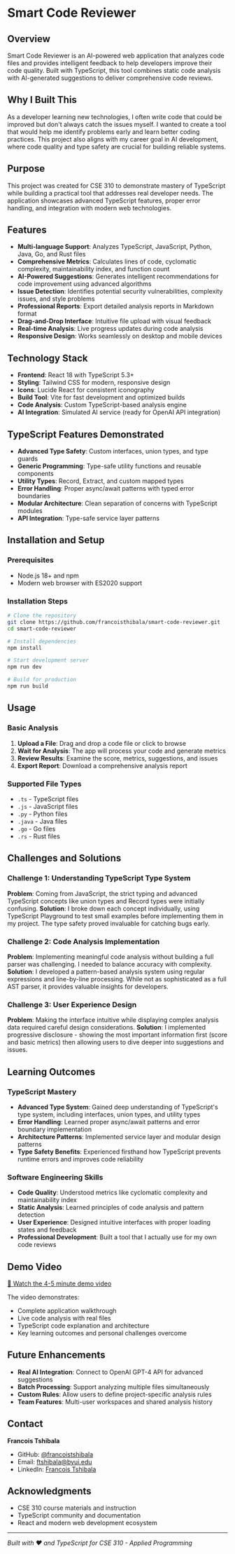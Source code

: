 # Smart Code Reviewer

## Overview
Smart Code Reviewer is an AI-powered web application that analyzes code files and provides intelligent feedback to help developers improve their code quality. Built with TypeScript, this tool combines static code analysis with AI-generated suggestions to deliver comprehensive code reviews.

## Why I Built This
As a developer learning new technologies, I often write code that could be improved but don't always catch the issues myself. I wanted to create a tool that would help me identify problems early and learn better coding practices. This project also aligns with my career goal in AI development, where code quality and type safety are crucial for building reliable systems.

## Purpose
This project was created for CSE 310 to demonstrate mastery of TypeScript while building a practical tool that addresses real developer needs. The application showcases advanced TypeScript features, proper error handling, and integration with modern web technologies.

## Features
- **Multi-language Support**: Analyzes TypeScript, JavaScript, Python, Java, Go, and Rust files
- **Comprehensive Metrics**: Calculates lines of code, cyclomatic complexity, maintainability index, and function count
- **AI-Powered Suggestions**: Generates intelligent recommendations for code improvement using advanced algorithms
- **Issue Detection**: Identifies potential security vulnerabilities, complexity issues, and style problems
- **Professional Reports**: Export detailed analysis reports in Markdown format
- **Drag-and-Drop Interface**: Intuitive file upload with visual feedback
- **Real-time Analysis**: Live progress updates during code analysis
- **Responsive Design**: Works seamlessly on desktop and mobile devices

## Technology Stack
- **Frontend**: React 18 with TypeScript 5.3+
- **Styling**: Tailwind CSS for modern, responsive design
- **Icons**: Lucide React for consistent iconography
- **Build Tool**: Vite for fast development and optimized builds
- **Code Analysis**: Custom TypeScript-based analysis engine
- **AI Integration**: Simulated AI service (ready for OpenAI API integration)

## TypeScript Features Demonstrated
- **Advanced Type Safety**: Custom interfaces, union types, and type guards
- **Generic Programming**: Type-safe utility functions and reusable components
- **Utility Types**: Record, Extract, and custom mapped types
- **Error Handling**: Proper async/await patterns with typed error boundaries
- **Modular Architecture**: Clean separation of concerns with TypeScript modules
- **API Integration**: Type-safe service layer patterns

## Installation and Setup

### Prerequisites
- Node.js 18+ and npm
- Modern web browser with ES2020 support

### Installation Steps
```bash
# Clone the repository
git clone https://github.com/francoisthibala/smart-code-reviewer.git
cd smart-code-reviewer

# Install dependencies
npm install

# Start development server
npm run dev

# Build for production
npm run build
```

## Usage

### Basic Analysis
1. **Upload a File**: Drag and drop a code file or click to browse
2. **Wait for Analysis**: The app will process your code and generate metrics
3. **Review Results**: Examine the score, metrics, suggestions, and issues
4. **Export Report**: Download a comprehensive analysis report

### Supported File Types
- `.ts` - TypeScript files
- `.js` - JavaScript files  
- `.py` - Python files
- `.java` - Java files
- `.go` - Go files
- `.rs` - Rust files

## Challenges and Solutions

### Challenge 1: Understanding TypeScript Type System
**Problem**: Coming from JavaScript, the strict typing and advanced TypeScript concepts like union types and Record types were initially confusing.
**Solution**: I broke down each concept individually, using TypeScript Playground to test small examples before implementing them in my project. The type safety proved invaluable for catching bugs early.

### Challenge 2: Code Analysis Implementation
**Problem**: Implementing meaningful code analysis without building a full parser was challenging. I needed to balance accuracy with complexity.
**Solution**: I developed a pattern-based analysis system using regular expressions and line-by-line processing. While not as sophisticated as a full AST parser, it provides valuable insights for developers.

### Challenge 3: User Experience Design
**Problem**: Making the interface intuitive while displaying complex analysis data required careful design considerations.
**Solution**: I implemented progressive disclosure - showing the most important information first (score and basic metrics) then allowing users to dive deeper into suggestions and issues.

## Learning Outcomes

### TypeScript Mastery
- **Advanced Type System**: Gained deep understanding of TypeScript's type system, including interfaces, union types, and utility types
- **Error Handling**: Learned proper async/await patterns and error boundary implementation
- **Architecture Patterns**: Implemented service layer and modular design patterns
- **Type Safety Benefits**: Experienced firsthand how TypeScript prevents runtime errors and improves code reliability

### Software Engineering Skills
- **Code Quality**: Understood metrics like cyclomatic complexity and maintainability index
- **Static Analysis**: Learned principles of code analysis and pattern detection
- **User Experience**: Designed intuitive interfaces with proper loading states and feedback
- **Professional Development**: Built a tool that I actually use for my own code reviews

## Demo Video
[🎥 Watch the 4-5 minute demo video](https://youtu.be/KD7koB-YOxw)

The video demonstrates:
- Complete application walkthrough
- Live code analysis with real files
- TypeScript code explanation and architecture
- Key learning outcomes and personal challenges overcome

## Future Enhancements
- **Real AI Integration**: Connect to OpenAI GPT-4 API for advanced suggestions
- **Batch Processing**: Support analyzing multiple files simultaneously
- **Custom Rules**: Allow users to define project-specific analysis rules
- **Team Features**: Multi-user workspaces and shared analysis history

## Contact
**Francois Tshibala**
- GitHub: [@francoistshibala](https://github.com/francoisthibala)
- Email: ftshibala@byui.edu
- LinkedIn: [Francois Tshibala](https://linkedin.com/in/francois-tshibala)

## Acknowledgments
- CSE 310 course materials and instruction
- TypeScript community and documentation
- React and modern web development ecosystem

---

*Built with ❤️ and TypeScript for CSE 310 - Applied Programming*